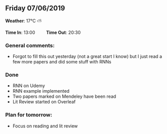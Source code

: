 ## Friday 07/06/2019

**Weather**: 17°C :partly_sunny:   

**Time In**: 13:00  &nbsp;   &nbsp;   &nbsp;   &nbsp;   **Time Out**: 20:30 



### General comments:
* Forgot to fill this out yesterday (not a great start I know) but I just read a few more papers and did some stuff with RNNs

### Done
* RNN on Udemy 
* RNN example implemented
* Two papers marked on Mendeley have been read
* Lit Review started on Overleaf

### Plan for tomorrow:
* Focus on reading and lit review

